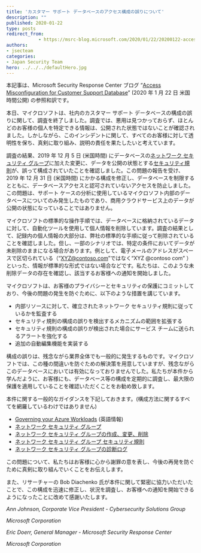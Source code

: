 ```yaml
---
title: 'カスタマー サポート データベースのアクセス構成の誤りについて'
description: ""
published: 2020-01-22
type: posts
redirect_from:
            - https://msrc-blog.microsoft.com/2020/01/22/20200122-access-misconfiguration-for-customer-support-database/
authors:
- jsecteam
categories:
- Japan Security Team
hero: ../../../defaultHero.jpg
---
```

本記事は、Microsoft Security Response Center ブログ “[Access Misconfiguration for Customer Support Database](https://msrc-blog.microsoft.com/2020/01/22/access-misconfiguration-for-customer-support-database/)” (2020 年 1 月 22 日 米国時間公開) の参照和訳です。

本日、マイクロソフトは、社内のカスタマー サポート データベースの構成の誤りに関して、調査を終了しました。調査では、悪用は見つかっておらず、ほとんどのお客様の個人を特定できる情報は、公開された状態ではないことが確認されました。しかしながら、このインシデントに関して、すべてのお客様に対して透明性を保ち、真剣に取り組み、説明の責任を果たしたいと考えています。

調査の結果、2019 年 12 月 5 日 (米国時間) にデータベースの[ネットワーク セキュリティ グループ](https://docs.microsoft.com/ja-jp/azure/virtual-network/security-overview)に加えた変更に、データを公開の状態とする[セキュリティ規則](https://docs.microsoft.com/ja-jp/azure/virtual-network/security-overview#security-rules)が、誤って構成されていたことを確認しました。この問題の報告を受け、2019 年 12 月 31 日 (米国時間) にかかる構成を修正し、データベースを制限するとともに、データベースアクセスと認可されていないアクセスを防止しました。この問題は、サポート ケースの分析に使用しているマイクロソフト内部のデータベースについてのみ発生したものであり、商用クラウドサービス上のデータが公開の状態になっていることではありません。

マイクロソフトの標準的な操作手順では、データベースに格納されているデータに対して、自動化ツールを使用して個人情報を削除しています。調査の結果として、記録内の個人情報の大部分は、弊社の標準的な手順に従って削除されていることを確認しました。但し、一部のシナリオでは、特定の条件においてデータが未削除のままになる場合があります。例として、電子メールのアドレスがスペースで区切られている（“XYZ@contoso.com”ではなく“XYZ @contoso com” ）といった、情報が標準的な形式ではない場合などです。私たちは、このような未削除データの存在を確認し、該当するお客様への通知を開始しました。

マイクロソフトは、お客様のプライバシーとセキュリティの保護にコミットしており、今後の問題の発生を防ぐために、以下のような措置を講じています。

- 内部リソースに対して、確立されたネットワーク セキュリティ規則に従っているかを監査する
- セキュリティ規則の構成の誤りを検出するメカニズムの範囲を拡張する
- セキュリティ規則の構成の誤りが検出された場合にサービス チームに送られるアラートを強化する
- 追加の自動編集機能を実装する

構成の誤りは、残念ながら業界全体でも一般的に発生するものです。マイクロソフトでは、この種の間違いを防ぐための解決策を用意していますが、残念ながらこのデータベースにおいては有効になっておりませんでした。私たちが本件から学んだように、お客様にも、データベース等の構成を定期的に調査し、最大限の保護を適用していることを確認いただくことをお勧め致します。

本件に関する一般的なガイダンスを下記しておきます。(構成方法に関するすべてを網羅しているわけではありません)

- [Governing your Azure Workloads](https://azure.microsoft.com/en-us/resources/governing-your-azure-workloads/) (英語情報)
- [ネットワーク セキュリティ グループ](https://docs.microsoft.com/ja-jp/azure/virtual-network/security-overview)
- [ネットワーク セキュリティ グループの作成、変更、削除](https://docs.microsoft.com/ja-jp/azure/virtual-network/manage-network-security-group)
- [ネットワーク セキュリティ グループ セキュリティ規則](https://docs.microsoft.com/ja-jp/azure/virtual-network/security-overview#security-rules)
- [ネットワーク セキュリティ グループの診断ログ](https://docs.microsoft.com/ja-jp/azure/virtual-network/virtual-network-nsg-manage-log)

この問題について、私たちはお客様に心から謝罪の意を表し、今後の再発を防ぐために真剣に取り組んでいくことをお伝えします。

また、リサーチャーの Bob Diachenko 氏が本件に関して緊密に協力いただいたことで、この構成を迅速に修正し、状況を調査し、お客様への通知を開始できるようになったことに改めて感謝いたします。

_Ann Johnson, Corporate Vice President - Cybersecurity Solutions Group_

_Microsoft Corporation_

_Eric Doerr, General Manager - Microsoft Security Response Center_

_Microsoft Corporation_
